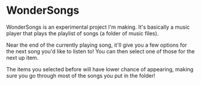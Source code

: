 # WonderSongs

WonderSongs is an experimental project I'm making. It's basically a music player that plays the playlist of songs (a folder of music files).

Near the end of the currently playing song, it'll give you a few options for the next song you'd like to listen to! You can then select one of those for the next up item.

The items you selected before will have lower chance of appearing, making sure you go through most of the songs you put in the folder!
